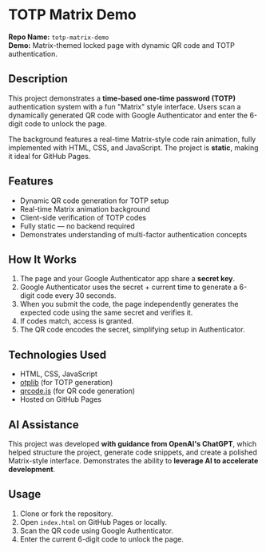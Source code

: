 # TOTP Matrix Demo

**Repo Name:** `totp-matrix-demo`  
**Demo:** Matrix-themed locked page with dynamic QR code and TOTP authentication.

## Description
This project demonstrates a **time-based one-time password (TOTP)** authentication system with a fun "Matrix" style interface. Users scan a dynamically generated QR code with Google Authenticator and enter the 6-digit code to unlock the page.

The background features a real-time Matrix-style code rain animation, fully implemented with HTML, CSS, and JavaScript. The project is **static**, making it ideal for GitHub Pages.

## Features
- Dynamic QR code generation for TOTP setup
- Real-time Matrix animation background
- Client-side verification of TOTP codes
- Fully static — no backend required
- Demonstrates understanding of multi-factor authentication concepts

## How It Works
1. The page and your Google Authenticator app share a **secret key**.
2. Google Authenticator uses the secret + current time to generate a 6-digit code every 30 seconds.
3. When you submit the code, the page independently generates the expected code using the same secret and verifies it.
4. If codes match, access is granted.
5. The QR code encodes the secret, simplifying setup in Authenticator.

## Technologies Used
- HTML, CSS, JavaScript
- [otplib](https://www.npmjs.com/package/otplib) (for TOTP generation)
- [qrcode.js](https://www.npmjs.com/package/qrcode) (for QR code generation)
- Hosted on GitHub Pages

## AI Assistance
This project was developed **with guidance from OpenAI's ChatGPT**, which helped structure the project, generate code snippets, and create a polished Matrix-style interface. Demonstrates the ability to **leverage AI to accelerate development**.

## Usage
1. Clone or fork the repository.
2. Open `index.html` on GitHub Pages or locally.
3. Scan the QR code using Google Authenticator.
4. Enter the current 6-digit code to unlock the page.

